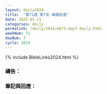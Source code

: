 ```yaml
---
layout: daily2024
title:  "第71週 第7天 補漏拾遺"
date: 2025-05-11
categories: daily
permalink: /daily/2024/wk71-day7-daily.html
weekNum: 71
dayNum: 7
cycle: 2024
---
```


{% include BibleLinks2024.html %}

### 禱告：

### 筆記與回應：
